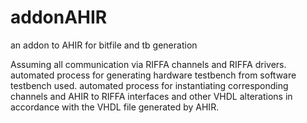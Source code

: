 addonAHIR
=========

an addon to AHIR for bitfile and tb generation

Assuming all communication via RIFFA channels and RIFFA drivers.
automated process for generating hardware testbench from software testbench used.
automated process for instantiating corresponding channels and AHIR to RIFFA interfaces and other VHDL alterations in accordance with the VHDL file generated by AHIR.
